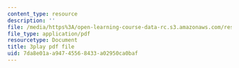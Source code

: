```yaml
---
content_type: resource
description: ''
file: /media/https%3A/open-learning-course-data-rc.s3.amazonaws.com/res-3-004-visualizing-materials-science-fall-2017/7da8e01aa94745568433a02950ca0baf_6mndLA1SceA.pdf
file_type: application/pdf
resourcetype: Document
title: 3play pdf file
uid: 7da8e01a-a947-4556-8433-a02950ca0baf
---
```


